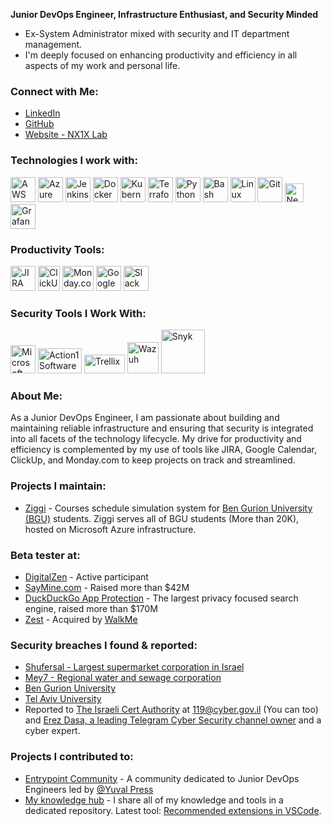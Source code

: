 **Junior DevOps Engineer, Infrastructure Enthusiast, and Security Minded**
- Ex-System Administrator mixed with security and IT department management.
- I'm deeply focused on enhancing productivity and efficiency in all aspects of my work and personal life.

### Connect with Me:
- [LinkedIn](https://www.linkedin.com/in/edenporat)
- [GitHub](https://github.com/nx1x)
- [Website - NX1X Lab](https://nx1xlab.com)

### Technologies I work with:
<img src="https://img.icons8.com/color/48/000000/amazon-web-services.png" alt="AWS" width="40" height="40"/> <img src="https://img.icons8.com/color/48/000000/azure-1.png" alt="Azure" width="40" height="40"/> <img src="https://img.icons8.com/color/48/000000/jenkins.png" alt="Jenkins" width="40" height="40"/> <img src="https://img.icons8.com/color/48/000000/docker.png" alt="Docker" width="40" height="40"/> <img src="https://img.icons8.com/color/48/000000/kubernetes.png" alt="Kubernetes" width="40" height="40"/> <img src="https://img.icons8.com/color/48/000000/terraform.png" alt="Terraform" width="40" height="40"/> <img src="https://img.icons8.com/color/48/000000/python.png" alt="Python" width="40" height="40"/> <img src="https://img.icons8.com/color/48/000000/bash.png" alt="Bash" width="40" height="40"/> <img src="https://img.icons8.com/color/48/000000/linux.png" alt="Linux" width="40" height="40"/> <img src="https://img.icons8.com/color/48/000000/git.png" alt="Git" width="40" height="40"/> <img src="https://seeklogo.com/images/N/new-relic-logo-E7CC1E9143-seeklogo.com.png" alt="New Relic" width="30" height="30"/> <img src="https://img.icons8.com/color/48/000000/grafana.png" alt="Grafana" width="40" height="40"/>

### Productivity Tools:
<img src="https://img.icons8.com/color/48/000000/jira.png" alt="JIRA" width="40" height="40"/> <img src="https://seeklogo.com/images/C/clickup-symbol-logo-BB24230BBB-seeklogo.com.png" alt="ClickUp" width="35" height="40"/> <img src="https://seeklogo.com/images/M/monday-logo-918DBDD43D-seeklogo.com.png" alt="Monday.com" width="50" height="40"/> <img src="https://seeklogo.com/images/G/google-calendar-logo-62D91A21F7-seeklogo.com.png" alt="Google Calendar" width="40" height="40"/> <img src="https://img.icons8.com/color/48/000000/slack-new.png" alt="Slack" width="40" height="40"/>

### Security Tools I Work With:
<img src="https://seeklogo.com/images/M/microsoft-defender-logo-2CAFCABADD-seeklogo.com.png" alt="Microsoft Defender Tools" width="40" height="45"/> <img src="https://styles.redditmedia.com/t5_2rcf3t/styles/communityIcon_cm8nw2ckth451.png?width=256&s=f1673a25e54dd23fe6d84e103a6666dadb27de82" alt="Action1 Software" width="70" height="40"/> <img src="https://seeklogo.com/images/T/trellix-logo-E6ABB6486D-seeklogo.com.png" alt="Trellix" width="65" height="30"/> <img src="https://benheater.com/content/images/2022/06/wazuh_logo_circle-1.png" alt="Wazuh" width="50" height="50"/> <img src="https://logowik.com/content/uploads/images/snyk7340.jpg" alt="Snyk" width="70" height="70"/>

### About Me:
As a Junior DevOps Engineer, I am passionate about building and maintaining reliable infrastructure and ensuring that security is integrated into all facets of the technology lifecycle. My drive for productivity and efficiency is complemented by my use of tools like JIRA, Google Calendar, ClickUp, and Monday.com to keep projects on track and streamlined.

### Projects I maintain:
- [Ziggi](https://ziggi.bgu4u.co.il) - Courses schedule simulation system for [Ben Gurion University (BGU)](https://bgu.ac.il) students. Ziggi serves all of BGU students (More than 20K), hosted on Microsoft Azure infrastructure. 

### Beta tester at:
- [DigitalZen](https://www.digitalzen.app/) - Active participant
- [SayMine.com](https://www.saymine.com/) - Raised more than $42M
- [DuckDuckGo App Protection](https://duckduckgo.com/duckduckgo-help-pages/p-app-tracking-protection/) - The largest privacy focused search engine, raised more than $170M
- [Zest](https://zest.is/) - Acquired by [WalkMe](https://www.walkme.com)

### Security breaches I found & reported:
- [Shufersal - Largest supermarket corporation in Israel ](https://shufersal.co.il)
- [Mey7 - Regional water and sewage corporation](https://mey7.co.il/)
- [Ben Gurion University](https://bgu.ac.il)
- [Tel Aviv University](https://tau.ac.il)
- Reported to [The Israeli Cert Authority](https://cyber.gov.il) at [119@cyber.gov.il](mailto:119@cyber.gov.il) (You can too) and [Erez Dasa, a leading Telegram Cyber Security channel owner](https://t.me/CyberSecurityIL) and a cyber expert.

### Projects I contributed to:
- [Entrypoint Community](https://github.com/entrypoint-community/) - A community dedicated to Junior DevOps Engineers led by [@Yuval Press](https://github.com/yuvalpress)
- [My knowledge hub](https://github.com/NX1X/NX1X-Lab-knowledge-hub) - I share all of my knowledge and tools in a dedicated repository. Latest tool: [Recommended extensions in VSCode](https://github.com/NX1X/NX1X-Lab-knowledge-hub/tree/main/VSCode%20extensions).
